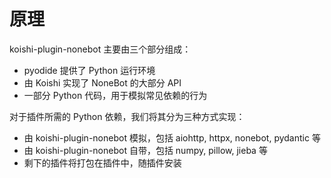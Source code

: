 # 原理

koishi-plugin-nonebot 主要由三个部分组成：

- pyodide 提供了 Python 运行环境
- 由 Koishi 实现了 NoneBot 的大部分 API
- 一部分 Python 代码，用于模拟常见依赖的行为

对于插件所需的 Python 依赖，我们将其分为三种方式实现：

- 由 koishi-plugin-nonebot 模拟，包括 aiohttp, httpx, nonebot, pydantic 等
- 由 koishi-plugin-nonebot 自带，包括 numpy, pillow, jieba 等
- 剩下的插件将打包在插件中，随插件安装
